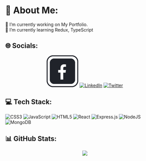 # 💫 About Me:

🔭 I’m currently working on My Portfolio.<br>🌱 I’m currently learning Redux, TypeScript<br>

## 🌐 Socials:

<div align='center'>

[![Facebook](https://github.com/itarek99/itarek99/blob/main/images/icons/facebook.png)](https://facebook.com/tarek161803) [![LinkedIn](https://img.shields.io/badge/LinkedIn-%230077B5.svg?logo=linkedin&logoColor=white)](https://linkedin.com/in/tarek161803) [![Twitter](https://img.shields.io/badge/Twitter-%231DA1F2.svg?logo=Twitter&logoColor=white)](https://twitter.com/tarek161803)

</div>

## 💻 Tech Stack:

![CSS3](https://img.shields.io/badge/css3-%231572B6.svg?style=for-the-badge&logo=css3&logoColor=white) ![JavaScript](https://img.shields.io/badge/javascript-%23323330.svg?style=for-the-badge&logo=javascript&logoColor=%23F7DF1E) ![HTML5](https://img.shields.io/badge/html5-%23E34F26.svg?style=for-the-badge&logo=html5&logoColor=white) ![React](https://img.shields.io/badge/react-%2320232a.svg?style=for-the-badge&logo=react&logoColor=%2361DAFB) ![Express.js](https://img.shields.io/badge/express.js-%23404d59.svg?style=for-the-badge&logo=express&logoColor=%2361DAFB) ![NodeJS](https://img.shields.io/badge/node.js-6DA55F?style=for-the-badge&logo=node.js&logoColor=white) ![MongoDB](https://img.shields.io/badge/MongoDB-%234ea94b.svg?style=for-the-badge&logo=mongodb&logoColor=white)

## 📊 GitHub Stats:

<div align='center'>

![](https://github-readme-streak-stats.herokuapp.com/?user=itarek99&theme=react&hide_border=true)

</div>
